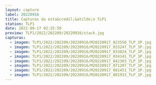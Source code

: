 ```yaml
---
layout: capture
label: 20220916
title: Capturas da esta&ccedil;&atilde;o TLP1
station: TLP1
date: 2022-09-17 02:25:50
preview: TLP1/2022/202209/20220916/stack.jpg
capturas:
  - imagem: TLP1/2022/202209/20220916/M20220917_022550_TLP_1P.jpg
  - imagem: TLP1/2022/202209/20220916/M20220917_033247_TLP_1P.jpg
  - imagem: TLP1/2022/202209/20220916/M20220917_033824_TLP_1P.jpg
  - imagem: TLP1/2022/202209/20220916/M20220917_034141_TLP_1P.jpg
  - imagem: TLP1/2022/202209/20220916/M20220917_042303_TLP_1P.jpg
  - imagem: TLP1/2022/202209/20220916/M20220917_071207_TLP_1P.jpg
  - imagem: TLP1/2022/202209/20220916/M20220917_081451_TLP_1P.jpg
  - imagem: TLP1/2022/202209/20220916/M20220917_081933_TLP_1P.jpg
---
```

